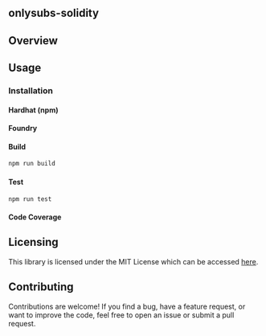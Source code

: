 ## onlysubs-solidity

## Overview

## Usage

### Installation

#### Hardhat (npm)

#### Foundry

#### Build
```bash
npm run build
```

#### Test
```bash
npm run test
```

#### Code Coverage


## Licensing

This library is licensed under the MIT License which can be accessed [here](LICENSE).

## Contributing

Contributions are welcome! If you find a bug, have a feature request, or want to improve the code, feel free to open an issue or submit a pull request.
